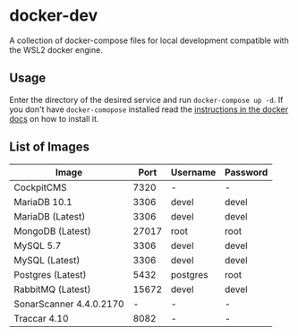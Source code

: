 # docker-dev

A collection of docker-compose files for local development compatible with the WSL2 docker engine.

## Usage

Enter the directory of the desired service and run `docker-compose up -d`. If you don't have `docker-comopose` installed read the [instructions in the docker docs](https://docs.docker.com/compose/install/) on how to install it.

## List of Images

| Image                   | Port  | Username | Password |
| ----------------------- | ----- | -------- | -------- |
| CockpitCMS              | 7320  | -        | -        |
| MariaDB 10.1            | 3306  | devel    | devel    |
| MariaDB (Latest)        | 3306  | devel    | devel    |
| MongoDB (Latest)        | 27017 | root     | root     |
| MySQL 5.7               | 3306  | devel    | devel    |
| MySQL (Latest)          | 3306  | devel    | devel    |
| Postgres (Latest)       | 5432  | postgres | root     |
| RabbitMQ (Latest)       | 15672 | devel    | devel    |
| SonarScanner 4.4.0.2170 | -     | -        | -        |
| Traccar 4.10            | 8082  | -        | -        |
